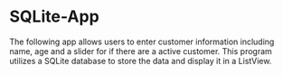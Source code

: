 # SQLite-App

The following app allows users to enter customer information including name, age and a slider for if there are a active customer. This program utilizes a SQLite database to store the data and display it in a ListView.
